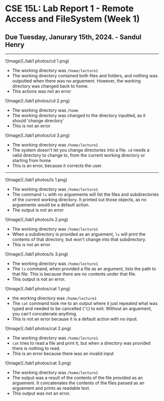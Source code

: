 # CSE 15L: Lab Report 1 - Remote Access and FileSystem (Week 1)
## Due Tuesday, Janurary 15th, 2024. - Sandul Henry

---

![Image](./lab1 photos/cd 1.png)
* The working directory was `/home/lecture1`
* The working directory contained both files and folders, and nothing was outputted when there was no arguement. However, the working directory was changed back to home.
* This actions was not an error

![Image](./lab1 photos/cd 2.png)
* The working directory was `/home`
* The working directory was changed to the directory inputted, as it should 'change directory'
* This is not an error

![Image](./lab1 photos/cd 3.png)
* The working directory was `/home/lecture1`
* The system doesn't let you change directories into a file. `cd` needs a valid directory to change to, from the current working directory or starting from home
* This is an error, because it corrects the user.

---

![Image](./lab1 photos/ls 1.png)
* The working directory was `/home/lecture1`
* The command `ls` with no arguements will list the files and subdirectories of the current working directory. It printed out those objects, as no arguements would be a default action.
* The output is not an error

![Image](./lab1 photos/ls 2.png)
* The working directory was `/home/lecture1`
* When a subdirectory is provided as an arguement, `ls` will print the contents of that directory, but won't change into that subdirectory.
* This is not an error

![Image](./lab1 photos/ls 3.png)
* The working directory was `/home/lecture1`
* The `ls` command, when provided a file as an argument, lists the path to that file. This is because there are no contents under that file.
* This output is not an error.

![Image](./lab1 photos/cat 1.png)
* the working directory was `/home/lecture1`
* The `cat` command took me to an output where it just repeated what was typed and needed to be cancelled (`^C`) to exit. Without an arguement, you can't concatenate anything.
* This is not an error because it is a default action with no input.

![Image](./lab1 photos/cat 2.png)
* The working directory was `/home/lecture1`
* `cat` tries to read a file and print it, but when a directory was provided there is nothing to read.
* This is an error because there was an invalid input

![Image](./lab1 photos/cat 3.png)
* The working directory was `/home/lecture1`
* The output was a result of the contents of the file provided as an arguement. It concatenates the contents of the files passed as an arguement and prints as readable text.
* This output was not an error.
